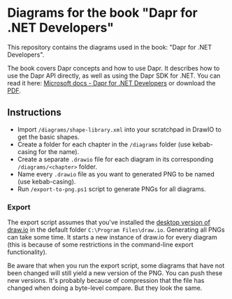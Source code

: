 # Diagrams for the book "Dapr for .NET Developers"

This repository contains the diagrams used in the book: "Dapr for .NET Developers".

The book covers Dapr concepts and how to use Dapr. It describes how to use the Dapr API directly, as well as using the Dapr SDK for .NET. You can read it here: [Microsoft docs - Dapr for .NET Developers](https://docs.microsoft.com/en-us/dotnet/architecture/dapr-for-net-developers/) or download the [PDF](https://aka.ms/dapr-ebook).

## Instructions

- Import `/diagrams/shape-library.xml` into your scratchpad in DrawIO to get the basic shapes.
- Create a folder for each chapter in the `/diagrams` folder (use kebab-casing for the name).
- Create a separate `.drawio` file for each diagram in its corresponding `/diagrams/<chapter>` folder.
- Name every `.drawio` file as you want to generated PNG to be named (use kebab-casing).
- Run `/export-to-png.ps1` script to generate PNGs for all diagrams.

### Export

The export script assumes that you've installed the [desktop version of draw.io](https://github.com/jgraph/drawio-desktop/releases/) in the default folder `C:\Program Files\draw.io`. Generating all PNGs can take some time. It starts a new instance of draw.io for every diagram (this is because of some restrictions in the command-line export functionality).

Be aware that when you run the export script, some diagrams that have not been changed will still yield a new version of the PNG. You can push these new versions. It's probably because of compression that the file has changed when doing a byte-level compare. But they look the same.
